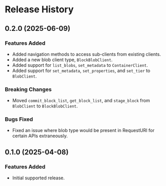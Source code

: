 # Release History

## 0.2.0 (2025-06-09)

### Features Added

* Added navigation methods to access sub-clients from existing clients.
* Added a new blob client type, `BlockBlobClient`.
* Added support for `list_blobs`, `set_metadata` to `ContainerClient`.
* Added support for `set_metadata`, `set_properties`, and `set_tier` to `BlobClient`.

### Breaking Changes

* Moved `commit_block_list`, `get_block_list`, and `stage_block` from `BlobClient` to `BlockBlobClient`.

### Bugs Fixed

* Fixed an issue where blob type would be present in RequestURI for certain APIs extraneously.

## 0.1.0 (2025-04-08)

### Features Added

* Initial supported release.
